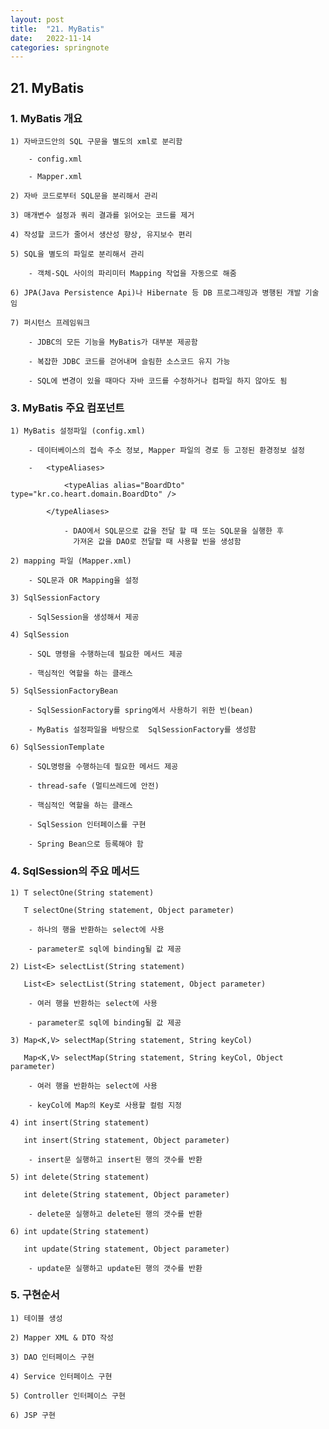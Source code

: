 ```yaml
---
layout: post
title:  "21. MyBatis"
date:   2022-11-14
categories: springnote
---
```


## 21. MyBatis

### 1. MyBatis 개요 

    1) 자바코드안의 SQL 구문을 별도의 xml로 분리함 

        - config.xml 

        - Mapper.xml 

    2) 자바 코드로부터 SQL문을 분리해서 관리

    3) 매개변수 설정과 쿼리 결과를 읽어오는 코드를 제거

    4) 작성할 코드가 줄어서 생산성 향상, 유지보수 편리 

    5) SQL을 별도의 파일로 분리해서 관리

        - 객체-SQL 사이의 파리미터 Mapping 작업을 자동으로 해줌 

    6) JPA(Java Persistence Api)나 Hibernate 등 DB 프로그래밍과 병행된 개발 기술임

    7) 퍼시턴스 프레임워크 

        - JDBC의 모든 기능을 MyBatis가 대부분 제공함 

        - 복잡한 JDBC 코드를 걷어내며 슬림한 소스코드 유지 가능 

        - SQL에 변경이 있을 때마다 자바 코드를 수정하거나 컴파일 하지 않아도 됨 

### 3. MyBatis 주요 컴포넌트 
    
    1) MyBatis 설정파일 (config.xml)

        - 데이터베이스의 접속 주소 정보, Mapper 파일의 경로 등 고정된 환경정보 설정

        - 	<typeAliases>

		        <typeAlias alias="BoardDto" type="kr.co.heart.domain.BoardDto" />

	        </typeAliases>        

                - DAO에서 SQL문으로 값을 전달 할 때 또는 SQL문을 실행한 후 
                  가져온 값을 DAO로 전달할 때 사용할 빈을 생성함

    2) mapping 파일 (Mapper.xml)      

        - SQL문과 OR Mapping을 설정

    3) SqlSessionFactory

        - SqlSession을 생성해서 제공 

    4) SqlSession

        - SQL 명령을 수행하는데 필요한 메서드 제공 

        - 핵심적인 역할을 하는 클래스       

    5) SqlSessionFactoryBean    

        - SqlSessionFactory를 spring에서 사용하기 위한 빈(bean)  

        - MyBatis 설정파일을 바탕으로  SqlSessionFactory를 생성함

    6) SqlSessionTemplate

        - SQL명령을 수행하는데 필요한 메서드 제공

        - thread-safe (멀티쓰레드에 안전) 

        - 핵심적인 역할을 하는 클래스 

        - SqlSession 인터페이스를 구현   

        - Spring Bean으로 등록해야 함          

### 4. SqlSession의 주요 메서드 
    
    1) T selectOne(String statement)
    
       T selectOne(String statement, Object parameter)
    
        - 하나의 행을 반환하는 select에 사용 
    
        - parameter로 sql에 binding될 값 제공 

    2) List<E> selectList(String statement)     

       List<E> selectList(String statement, Object parameter)  

        - 여러 행을 반환하는 select에 사용 

        - parameter로 sql에 binding될 값 제공 

    3) Map<K,V> selectMap(String statement, String keyCol)

       Map<K,V> selectMap(String statement, String keyCol, Object parameter)

        - 여러 행을 반환하는 select에 사용 

        - keyCol에 Map의 Key로 사용할 컬럼 지정 

    4) int insert(String statement)      

       int insert(String statement, Object parameter)    

        - insert문 실행하고 insert된 행의 갯수를 반환 
   
    5) int delete(String statement)      

       int delete(String statement, Object parameter)    

        - delete문 실행하고 delete된 행의 갯수를 반환       

    6) int update(String statement)      

       int update(String statement, Object parameter)    

        - update문 실행하고 update된 행의 갯수를 반환                 

### 5. 구현순서
    
    1) 테이블 생성 
    
    2) Mapper XML & DTO 작성
    
    3) DAO 인터페이스 구현
    
    4) Service 인터페이스 구현
    
    5) Controller 인터페이스 구현
    
    6) JSP 구현         